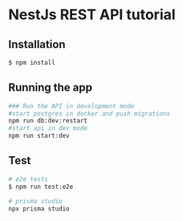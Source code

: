 # NestJs REST API tutorial

## Installation
```bash
$ npm install
```
## Running the app

```bash
### Run the API in development mode
#start postgres in docker and push migrations
npm run db:dev:restart
#start api in dev mode
npm run start:dev
```

## Test
```bash
# e2e tests
$ npm run test:e2e

# prisma studio
npx prisma studio
```
